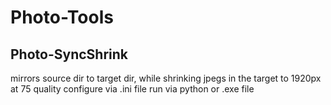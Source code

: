 # Photo-Tools

## Photo-SyncShrink
mirrors source dir to target dir, while shrinking jpegs in the target to 1920px at 75 quality
configure via .ini file
run via python or .exe file
